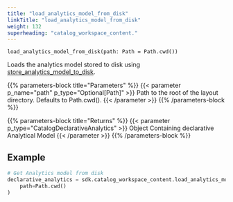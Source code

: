 ```yaml
---
title: "load_analytics_model_from_disk"
linkTitle: "load_analytics_model_from_disk"
weight: 132
superheading: "catalog_workspace_content."
---
```


``load_analytics_model_from_disk(path: Path = Path.cwd())``

Loads the analytics model stored to disk using [store_analytics_model_to_disk](../store_analytics_model_to_disk/).

{{% parameters-block  title="Parameters" %}}
{{< parameter p_name="path" p_type="Optional[Path]" >}}
Path to the root of the layout directory. Defaults to Path.cwd().
{{< /parameter >}}
{{% /parameters-block %}}

{{% parameters-block title="Returns" %}}
{{< parameter p_type="CatalogDeclarativeAnalytics" >}}
Object Containing declarative Analytical Model
{{< /parameter >}}
{{% /parameters-block %}}

## Example

```Python
# Get Analytics model from disk
declarative_analytics = sdk.catalog_workspace_content.load_analytics_model_from_disk(
    path=Path.cwd()
)
```
